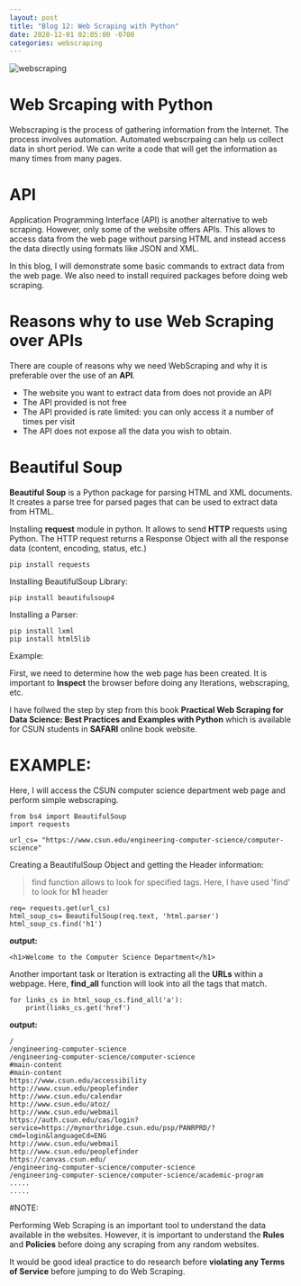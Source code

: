 ```yaml
---
layout: post
title: "Blog 12: Web Scraping with Python"
date: 2020-12-01 02:05:00 -0700
categories: webscraping
---
```


![webscraping](/assets/images/blog_12/webscraping.png)

# Web Srcaping with Python

Webscraping is the process of gathering information from the Internet. The process involves automation.
Automated webscrpaing can help us collect data in short period. We can write a code that will get the information as many times from many pages.

# API

Application Programming Interface (API) is another alternative to web scraping. However, only some of the website offers APIs. This allows to access data from the web page
without parsing HTML and instead access the data directly using formats like JSON and XML.

In this blog, I will demonstrate some basic commands to extract data from the web page. We also need to install required packages before doing web scraping.


# Reasons why to use Web Scraping over APIs

There are couple of reasons why we need WebScraping and why it is preferable over the use of an **API**.

* The website you want to extract data from does not provide an API
* The API provided is not free 
* The API provided is rate limited: you can only access it a number of times per visit
* The API does not expose all the data you wish to obtain.


# Beautiful Soup

**Beautiful Soup** is a Python package for parsing HTML and XML documents. It creates a parse tree for parsed pages that
can be used to extract data from HTML.

Installing **request** module in python. It allows to send **HTTP** requests using Python. The HTTP request returns a
Response Object with all the response data (content, encoding, status, etc.)

```
pip install requests
```

Installing BeautifulSoup Library:
```
pip install beautifulsoup4 
```

Installing a Parser:
```
pip install lxml
pip install html5lib
```


Example:

First, we need to determine how the web page has been created. It is important to **Inspect** the browser
before doing any Iterations, webscraping, etc.

I have follwed the step by step from this book **Practical Web Scraping for Data Science: Best Practices and Examples with Python** which is available for CSUN students in **SAFARI** online book website.

# EXAMPLE:

Here, I will access the CSUN computer science department web page and perform simple webscraping.

```
from bs4 import BeautifulSoup
import requests

url_cs= "https://www.csun.edu/engineering-computer-science/computer-science"
```
Creating a BeautifulSoup Object and getting the Header information:
> find function allows to look for specified tags. Here, I have used 'find' to look for **h1** header

```
req= requests.get(url_cs)
html_soup_cs= BeautifulSoup(req.text, 'html.parser')
html_soup_cs.find('h1')
```
**output:**

```
<h1>Welcome to the Computer Science Department</h1>
```
Another important task or Iteration is extracting all the **URLs** within a webpage.
Here, **find_all** function will look into all the tags that match.

```
for links_cs in html_soup_cs.find_all('a'):
	print(links_cs.get('href')

```

**output:**

```
/
/engineering-computer-science
/engineering-computer-science/computer-science
#main-content
#main-content
https://www.csun.edu/accessibility
http://www.csun.edu/peoplefinder
http://www.csun.edu/calendar
http://www.csun.edu/atoz/
http://www.csun.edu/webmail
https://auth.csun.edu/cas/login?service=https://mynorthridge.csun.edu/psp/PANRPRD/?cmd=login&languageCd=ENG
http://www.csun.edu/webmail
http://www.csun.edu/peoplefinder
https://canvas.csun.edu/
/engineering-computer-science/computer-science
/engineering-computer-science/computer-science/academic-program
.....
.....
```

#NOTE:

Performing Web Scraping is an important tool to understand the data available in the websites. 
However, it is important to understand the **Rules** and **Policies** before doing any scraping 
from any random websites. 

It would be good ideal practice to do research before **violating any Terms of Service** before jumping 
to do Web Scraping.

